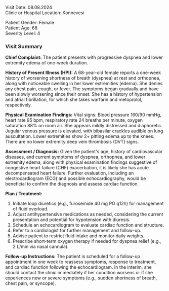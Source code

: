 Visit Date: 08.08.2024  
Clinic or Hospital Location: Konnevesi  

Patient Gender: Female  
Patient Age: 68  
Severity Level: 4

### Visit Summary

**Chief Complaint:**
The patient presents with progressive dyspnea and lower extremity edema of one-week duration.

**History of Present Illness (HPI):**
A 68-year-old female reports a one-week history of worsening shortness of breath (dyspnea) at rest and orthopnea, along with noticeable swelling in her lower extremities (edema). She denies any chest pain, cough, or fever. The symptoms began gradually and have been slowly worsening since their onset. She has a history of hypertension and atrial fibrillation, for which she takes warfarin and metoprolol, respectively.

**Physical Examination Findings:**
Vital signs: Blood pressure 160/90 mmHg, heart rate 95 bpm, respiratory rate 24 breaths per minute, oxygen saturation 88% on room air. She appears mildly distressed and diaphoretic. Jugular venous pressure is elevated, with bibasilar crackles audible on lung auscultation. Lower extremities show 2+ pitting edema up to the knees. There are no lower extremity deep vein thrombosis (DVT) signs.

**Assessment / Diagnosis:**
Given the patient's age, history of cardiovascular diseases, and current symptoms of dyspnea, orthopnea, and lower extremity edema, along with physical examination findings suggestive of congestive heart failure (CHF) exacerbation, it is likely she has acute decompensated heart failure. Further evaluation, including an electrocardiogram (ECG) and possible echocardiography, would be beneficial to confirm the diagnosis and assess cardiac function.

**Plan / Treatment:**
1. Initiate loop diuretics (e.g., furosemide 40 mg PO q12h) for management of fluid overload.
2. Adjust antihypertensive medications as needed, considering the current presentation and potential for hypotension with diuresis.
3. Schedule an echocardiogram to evaluate cardiac function and structure.
4. Refer to a cardiologist for further management and follow-up.
5. Advise patient to restrict fluid intake and monitor daily weights.
6. Prescribe short-term oxygen therapy if needed for dyspnea relief (e.g., 2 L/min via nasal cannula).

**Follow-up Instructions:**
The patient is scheduled for a follow-up appointment in one week to reassess symptoms, response to treatment, and cardiac function following the echocardiogram. In the interim, she should contact the clinic immediately if her condition worsens or if she experiences new or severe symptoms (e.g., sudden shortness of breath, chest pain, or syncope).